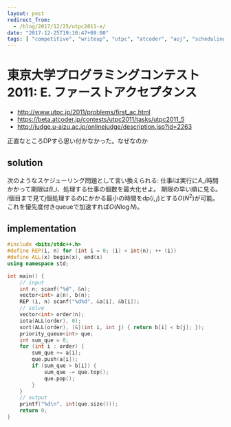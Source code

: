 ```yaml
---
layout: post
redirect_from:
  - /blog/2017/12/25/utpc2011-e/
date: "2017-12-25T19:10:47+09:00"
tags: [ "competitive", "writeup", "utpc", "atcoder", "aoj", "scheduling", "greedy" ]
---
```


# 東京大学プログラミングコンテスト2011: E. ファーストアクセプタンス

-   <http://www.utpc.jp/2011/problems/first_ac.html>
-   <https://beta.atcoder.jp/contests/utpc2011/tasks/utpc2011_5>
-   <http://judge.u-aizu.ac.jp/onlinejudge/description.jsp?id=2263>

正直なところDPすら思い付かなかった。なぜなのか

## solution

次のようなスケジューリング問題として言い換えられる: 仕事$i$は実行に$A\_i$時間かかって期限は$B\_i$、処理する仕事の個数を最大化せよ。
期限の早い順に見る。
$i$個目まで見て$j$個処理するのにかかる最小の時間を$\mathrm{dp}(i, j)$とする$O(N^2)$が可能。
これを優先度付きqueueで加速すれば$O(N \log N)$。

## implementation

``` c++
#include <bits/stdc++.h>
#define REP(i, n) for (int i = 0; (i) < int(n); ++ (i))
#define ALL(x) begin(x), end(x)
using namespace std;

int main() {
    // input
    int n; scanf("%d", &n);
    vector<int> a(n), b(n);
    REP (i, n) scanf("%d%d", &a[i], &b[i]);
    // solve
    vector<int> order(n);
    iota(ALL(order), 0);
    sort(ALL(order), [&](int i, int j) { return b[i] < b[j]; });
    priority_queue<int> que;
    int sum_que = 0;
    for (int i : order) {
        sum_que += a[i];
        que.push(a[i]);
        if (sum_que > b[i]) {
            sum_que -= que.top();
            que.pop();
        }
    }
    // output
    printf("%d\n", int(que.size()));
    return 0;
}
```
